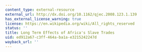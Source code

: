 ```yaml
---
content_type: external-resource
external_url: http://dx.doi.org/10.1162/qjec.2008.123.1.139
has_external_license_warning: true
license: https://en.wikipedia.org/wiki/All_rights_reserved
status: ''
title: Long Term Effects of Africa's Slave Trades
uid: ed912a67-c3ff-464a-ba1a-e3215242247d
wayback_url: ''
---
```

